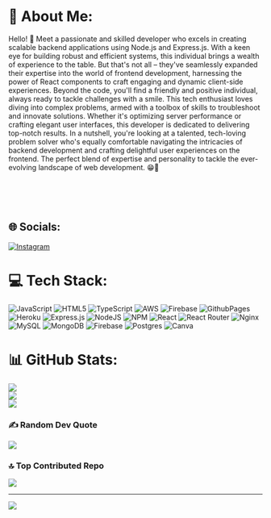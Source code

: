 # 💫 About Me:
Hello! 👋 Meet a passionate and skilled developer who excels in creating scalable backend applications using Node.js and Express.js. With a keen eye for building robust and efficient systems, this individual brings a wealth of experience to the table. But that's not all – they've seamlessly expanded their expertise into the world of frontend development, harnessing the power of React components to craft engaging and dynamic client-side experiences. Beyond the code, you'll find a friendly and positive individual, always ready to tackle challenges with a smile. This tech enthusiast loves diving into complex problems, armed with a toolbox of skills to troubleshoot and innovate solutions. Whether it's optimizing server performance or crafting elegant user interfaces, this developer is dedicated to delivering top-notch results. In a nutshell, you're looking at a talented, tech-loving problem solver who's equally comfortable navigating the intricacies of backend development and crafting delightful user experiences on the frontend. The perfect blend of expertise and personality to tackle the ever-evolving landscape of web development. 😁🚀<br><br><br><br><br>


## 🌐 Socials:
[![Instagram](https://img.shields.io/badge/Instagram-%23E4405F.svg?logo=Instagram&logoColor=white)](https://instagram.com/__viyaa._) 

# 💻 Tech Stack:
![JavaScript](https://img.shields.io/badge/javascript-%23323330.svg?style=for-the-badge&logo=javascript&logoColor=%23F7DF1E) ![HTML5](https://img.shields.io/badge/html5-%23E34F26.svg?style=for-the-badge&logo=html5&logoColor=white) ![TypeScript](https://img.shields.io/badge/typescript-%23007ACC.svg?style=for-the-badge&logo=typescript&logoColor=white) ![AWS](https://img.shields.io/badge/AWS-%23FF9900.svg?style=for-the-badge&logo=amazon-aws&logoColor=white) ![Firebase](https://img.shields.io/badge/firebase-%23039BE5.svg?style=for-the-badge&logo=firebase) ![GithubPages](https://img.shields.io/badge/github%20pages-121013?style=for-the-badge&logo=github&logoColor=white) ![Heroku](https://img.shields.io/badge/heroku-%23430098.svg?style=for-the-badge&logo=heroku&logoColor=white) ![Express.js](https://img.shields.io/badge/express.js-%23404d59.svg?style=for-the-badge&logo=express&logoColor=%2361DAFB) ![NodeJS](https://img.shields.io/badge/node.js-6DA55F?style=for-the-badge&logo=node.js&logoColor=white) ![NPM](https://img.shields.io/badge/NPM-%23CB3837.svg?style=for-the-badge&logo=npm&logoColor=white) ![React](https://img.shields.io/badge/react-%2320232a.svg?style=for-the-badge&logo=react&logoColor=%2361DAFB) ![React Router](https://img.shields.io/badge/React_Router-CA4245?style=for-the-badge&logo=react-router&logoColor=white) ![Nginx](https://img.shields.io/badge/nginx-%23009639.svg?style=for-the-badge&logo=nginx&logoColor=white) ![MySQL](https://img.shields.io/badge/mysql-%2300000f.svg?style=for-the-badge&logo=mysql&logoColor=white) ![MongoDB](https://img.shields.io/badge/MongoDB-%234ea94b.svg?style=for-the-badge&logo=mongodb&logoColor=white) ![Firebase](https://img.shields.io/badge/Firebase-039BE5?style=for-the-badge&logo=Firebase&logoColor=white) ![Postgres](https://img.shields.io/badge/postgres-%23316192.svg?style=for-the-badge&logo=postgresql&logoColor=white) ![Canva](https://img.shields.io/badge/Canva-%2300C4CC.svg?style=for-the-badge&logo=Canva&logoColor=white)
# 📊 GitHub Stats:
![](https://github-readme-stats.vercel.app/api?username=Sviyas&theme=dark&hide_border=false&include_all_commits=false&count_private=true)<br/>
![](https://github-readme-streak-stats.herokuapp.com/?user=Sviyas&theme=radical&hide_border=false)<br/>
![](https://github-readme-stats.vercel.app/api/top-langs/?username=Sviyas&theme=radical&hide_border=false&include_all_commits=true&count_private=true&layout=compact)

### ✍️ Random Dev Quote
![](https://quotes-github-readme.vercel.app/api?type=horizontal&theme=radical)

### 🔝 Top Contributed Repo
![](https://github-contributor-stats.vercel.app/api?username=Sviyas&limit=5&theme=nord&combine_all_yearly_contributions=true)

---
[![](https://visitcount.itsvg.in/api?id=Sviyas&icon=6&color=10)](https://visitcount.itsvg.in)

<!-- Proudly created with GPRM ( https://gprm.itsvg.in ) -->
